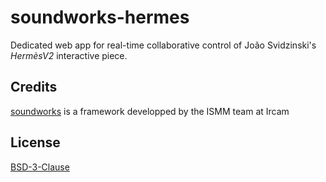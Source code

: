 # soundworks-hermes

Dedicated web app for real-time collaborative control of João Svidzinski's _HermèsV2_ interactive piece.

## Credits

[soundworks](https://soundworks.dev) is a framework developped by the ISMM team at Ircam

## License

[BSD-3-Clause](./LICENSE)
